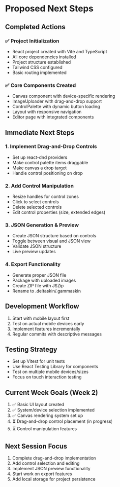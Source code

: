 # Proposed Next Steps

## Completed Actions

### ✅ Project Initialization
- React project created with Vite and TypeScript
- All core dependencies installed
- Project structure established
- Tailwind CSS configured
- Basic routing implemented

### ✅ Core Components Created
- Canvas component with device-specific rendering
- ImageUploader with drag-and-drop support
- ControlPalette with dynamic button loading
- Layout with responsive navigation
- Editor page with integrated components

## Immediate Next Steps

### 1. Implement Drag-and-Drop Controls
- Set up react-dnd providers
- Make control palette items draggable
- Make canvas a drop target
- Handle control positioning on drop

### 2. Add Control Manipulation
- Resize handles for control zones
- Click to select controls
- Delete selected controls
- Edit control properties (size, extended edges)

### 3. JSON Generation & Preview
- Create JSON structure based on controls
- Toggle between visual and JSON view
- Validate JSON structure
- Live preview updates

### 4. Export Functionality
- Generate proper JSON file
- Package with uploaded images
- Create ZIP file with JSZip
- Rename to .deltaskin/.gammaskin

## Development Workflow
1. Start with mobile layout first
2. Test on actual mobile devices early
3. Implement features incrementally
4. Regular commits with descriptive messages

## Testing Strategy
- Set up Vitest for unit tests
- Use React Testing Library for components
- Test on multiple mobile devices/sizes
- Focus on touch interaction testing

## Current Week Goals (Week 2)
1. ✅ Basic UI layout created
2. ✅ System/device selection implemented
3. ✅ Canvas rendering system set up
4. ⏳ Drag-and-drop control placement (in progress)
5. ⏳ Control manipulation features

## Next Session Focus
1. Complete drag-and-drop implementation
2. Add control selection and editing
3. Implement JSON preview functionality
4. Start work on export features
5. Add local storage for project persistence
